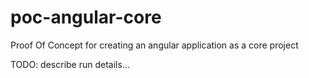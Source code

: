 # poc-angular-core
Proof Of Concept for creating an angular application as a core project

TODO: describe run details...